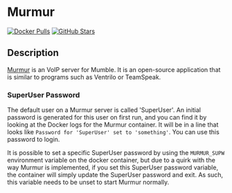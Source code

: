 # Murmur

[![Docker Pulls](https://img.shields.io/docker/pulls/goofball222/murmur?style=flat-square&color=607D8B&label=docker%20pulls&logo=docker)](https://hub.docker.com/r/goofball222/murmur)
[![GitHub Stars](https://img.shields.io/github/stars/goofball222/murmur?style=flat-square&color=607D8B&label=github%20stars&logo=github)](https://github.com/goofball222/murmur)

## Description

[Murmur](https://github.com/mumble-voip/mumble) is an VoIP server for Mumble. It is an open-source application that is similar to programs such as Ventrilo or TeamSpeak.

### SuperUser Password

The default user on a Murmur server is called 'SuperUser'. An initial password is generated for this user on first run, and you can find it by looking at the Docker logs for the Murmur container. It will be in a line that looks like `Password for 'SuperUser' set to 'something'`. You can use this password to login.

It is possible to set a specific SuperUser password by using the `MURMUR_SUPW` environment variable on the docker container, but due to a quirk with the way Murmur is implemented, if you set this SuperUser password variable, the container will simply update the SuperUser password and exit. As such, this variable needs to be unset to start Murmur normally.
